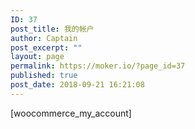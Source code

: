 ```yaml
---
ID: 37
post_title: 我的帐户
author: Captain
post_excerpt: ""
layout: page
permalink: https://moker.io/?page_id=37
published: true
post_date: 2018-09-21 16:21:08
---
```

[woocommerce_my_account]